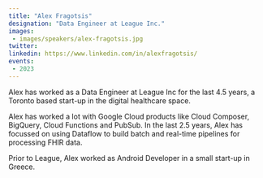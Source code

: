 ```yaml
---
title: "Alex Fragotsis"
designation: "Data Engineer at League Inc."
images:
 - images/speakers/alex-fragotsis.jpg
twitter: 
linkedin: https://www.linkedin.com/in/alexfragotsis/
events:
 - 2023
---
```


Alex has worked as a Data Engineer at League Inc for the last 4.5 years, a Toronto based start-up in the digital healthcare space. 
 
 Alex has worked a lot with Google Cloud products like Cloud Composer, BigQuery, Cloud Functions and PubSub. In the last 2.5 years, Alex has focussed on using Dataflow to build batch and real-time pipelines for processing FHIR data. 
 
 Prior to League, Alex worked as Android Developer in a small start-up in Greece.